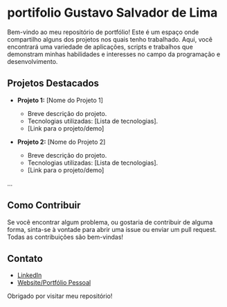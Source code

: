 # portifolio Gustavo Salvador de Lima

Bem-vindo ao meu repositório de portfólio! Este é um espaço onde compartilho alguns dos projetos nos quais tenho trabalhado. Aqui, você encontrará uma variedade de aplicações, scripts e trabalhos que demonstram minhas habilidades e interesses no campo da programação e desenvolvimento.

## Projetos Destacados

- **Projeto 1:** [Nome do Projeto 1]
  - Breve descrição do projeto.
  - Tecnologias utilizadas: [Lista de tecnologias].
  - [Link para o projeto/demo]

- **Projeto 2:** [Nome do Projeto 2]
  - Breve descrição do projeto.
  - Tecnologias utilizadas: [Lista de tecnologias].
  - [Link para o projeto/demo]

...

## Como Contribuir

Se você encontrar algum problema, ou gostaria de contribuir de alguma forma, sinta-se à vontade para abrir uma issue ou enviar um pull request. Todas as contribuições são bem-vindas!

## Contato

- [LinkedIn](https://www.linkedin.com/in/gustavo-s-de-lima-2173271bb/)
- [Website/Portfólio Pessoal]()

Obrigado por visitar meu repositório!

